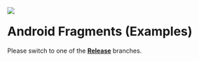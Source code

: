 <a href="http://www.android.com/">
<img align="left" src="http://github.wolf-itechnologies.com/images/wit/android/global/icons/wit_ic_android_master_100.png" />
</a>

Android Fragments (Examples)
===============

Please switch to one of the **[Release](https://github.com/Wolf-ITechnologies/android_fragments "Officially released code")** branches.
